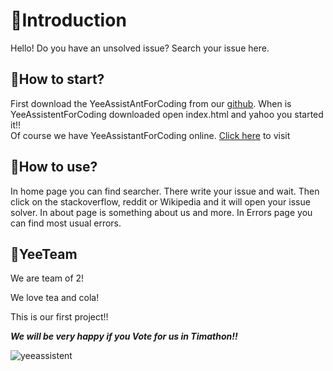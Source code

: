 
# 🦖Introduction
   Hello! Do you have an unsolved issue? Search your issue here.
   
## 🦕How to start?
   First download the YeeAssistAntForCoding from our [github](https://github.com/yeesaurus/yeeassistentforcoding).
   When is YeeAssistentForCoding downloaded open index.html and yahoo you started it!!   
   Of course we have YeeAssistantForCoding online. [Click here](https://yeesaurus.github.io/yeeassistentforcoding/) to visit
   
## 🦕How to use?
  In home page you can find searcher. There write your issue and wait. Then click on the stackoverflow, reddit or Wikipedia and it will open your issue solver. In about page is something about us and more. In Errors page you can find most usual errors.

## 🦕YeeTeam
   We are team of 2!
   
   We love tea and cola!
   
   This is our first project!!
   
   ***We will be very happy if you Vote for us in Timathon!!***
   
   ![yeeassistent](https://user-images.githubusercontent.com/76060398/106174923-cd75c180-6195-11eb-9dda-d13eb348bfd7.png)
   
 

